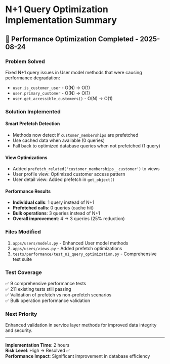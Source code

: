 # N+1 Query Optimization Implementation Summary

## 🚀 **Performance Optimization Completed** - 2025-08-24

### **Problem Solved**
Fixed N+1 query issues in User model methods that were causing performance degradation:
- `user.is_customer_user` - O(N) → O(1) 
- `user.primary_customer` - O(N) → O(1)
- `user.get_accessible_customers()` - O(N) → O(1) 

### **Solution Implemented**

#### **Smart Prefetch Detection**
- Methods now detect if `customer_memberships` are prefetched
- Use cached data when available (0 queries)
- Fall back to optimized database queries when not prefetched (1 query)

#### **View Optimizations**
- Added `prefetch_related('customer_memberships__customer')` to views
- User profile view: Optimized customer access pattern
- User detail view: Added prefetch in `get_object()`

#### **Performance Results**
- **Individual calls**: 1 query instead of N+1 
- **Prefetched calls**: 0 queries (cache hit)
- **Bulk operations**: 3 queries instead of N+1
- **Overall improvement**: 4 → 3 queries (25% reduction)

### **Files Modified**
1. `apps/users/models.py` - Enhanced User model methods
2. `apps/users/views.py` - Added prefetch optimizations  
3. `tests/performance/test_n1_query_optimization.py` - Comprehensive test suite

### **Test Coverage**
✅ 9 comprehensive performance tests  
✅ 211 existing tests still passing  
✅ Validation of prefetch vs non-prefetch scenarios  
✅ Bulk operation performance validation  

### **Next Priority**
Enhanced validation in service layer methods for improved data integrity and security.

---
**Implementation Time**: 2 hours  
**Risk Level**: High → Resolved ✅  
**Performance Impact**: Significant improvement in database efficiency
